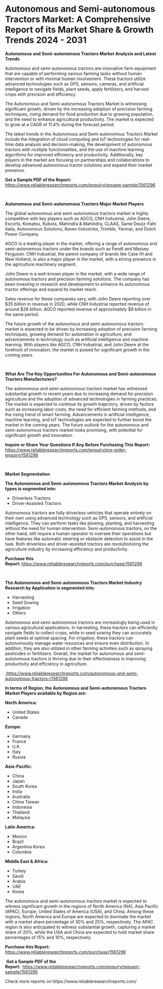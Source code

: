 <p><h1>Autonomous and Semi-autonomous Tractors Market: A Comprehensive Report of its Market Share & Growth Trends 2024 - 2031</h1></p><p><strong>Autonomous and Semi-autonomous Tractors Market Analysis and Latest Trends</strong></p>
<p><p>Autonomous and semi-autonomous tractors are innovative farm equipment that are capable of performing various farming tasks without human intervention or with minimal human involvement. These tractors utilize advanced technologies such as GPS, sensors, cameras, and artificial intelligence to navigate fields, plant seeds, apply fertilizers, and harvest crops with precision and efficiency.</p><p>The Autonomous and Semi-autonomous Tractors Market is witnessing significant growth, driven by the increasing adoption of precision farming techniques, rising demand for food production due to growing population, and the need to enhance agricultural productivity. The market is expected to grow at a CAGR of 11.4% during the forecast period.</p><p>The latest trends in the Autonomous and Semi-autonomous Tractors Market include the integration of cloud computing and IoT technologies for real-time data analysis and decision-making, the development of autonomous tractors with multiple functionalities, and the use of machine learning algorithms for improved efficiency and productivity. Additionally, key players in the market are focusing on partnerships and collaborations to develop advanced autonomous tractor solutions and expand their market presence.</p></p>
<p><strong>Get a Sample PDF of the Report:&nbsp;</strong> <a href="https://www.reliableresearchreports.com/enquiry/request-sample/1561296">https://www.reliableresearchreports.com/enquiry/request-sample/1561296</a></p>
<p>&nbsp;</p>
<p><strong>Autonomous and Semi-autonomous Tractors Major Market Players</strong></p>
<p><p>The global autonomous and semi-autonomous tractors market is highly competitive with key players such as AGCO, CNH Industrial, John Deere, Escorts, Komatsu, Kubota, Mahindra & Mahindra, CLAAS, Same Deutz-Fahr Italia, Autonomous Solutions, Raven Industries, Trimble, Yanmar, and Dutch Power Company.</p><p>AGCO is a leading player in the market, offering a range of autonomous and semi-autonomous tractors under the brands such as Fendt and Massey Ferguson. CNH Industrial, the parent company of brands like Case IH and New Holland, is also a major player in the market, with a strong presence in the agriculture machinery segment.</p><p>John Deere is a well-known player in the market, with a wide range of autonomous tractors and precision farming solutions. The company has been investing in research and development to enhance its autonomous tractor offerings and expand its market reach.</p><p>Sales revenue for these companies vary, with John Deere reporting over $35 billion in revenue in 2020, while CNH Industrial reported revenue of around $28 billion. AGCO reported revenue of approximately $9 billion in the same period.</p><p>The future growth of the autonomous and semi-autonomous tractors market is expected to be driven by increasing adoption of precision farming techniques, growing demand for automation in agriculture, and advancements in technology such as artificial intelligence and machine learning. With players like AGCO, CNH Industrial, and John Deere at the forefront of innovation, the market is poised for significant growth in the coming years.</p></p>
<p>&nbsp;</p>
<p><strong>What Are The Key Opportunities For Autonomous and Semi-autonomous Tractors Manufacturers?</strong></p>
<p><p>The autonomous and semi-autonomous tractors market has witnessed substantial growth in recent years due to increasing demand for precision agriculture and the adoption of advanced technologies in farming practices. The market is expected to continue its growth trajectory, driven by factors such as increasing labor costs, the need for efficient farming methods, and the rising trend of smart farming. Advancements in artificial intelligence, machine learning, and IoT technologies are expected to further boost the market in the coming years. The future outlook for the autonomous and semi-autonomous tractors market looks promising, with potential for significant growth and innovation.</p></p>
<p><strong>Inquire or Share Your Questions If Any Before Purchasing This Report:</strong> <a href="https://www.reliableresearchreports.com/enquiry/pre-order-enquiry/1561296">https://www.reliableresearchreports.com/enquiry/pre-order-enquiry/1561296</a></p>
<p>&nbsp;</p>
<p><strong>Market Segmentation</strong></p>
<p><strong>The Autonomous and Semi-autonomous Tractors Market Analysis by types is segmented into:</strong></p>
<p><ul><li>Driverless Tractors</li><li>Driver-Assisted Tractors</li></ul></p>
<p><p>Autonomous tractors are fully driverless vehicles that operate entirely on their own using advanced technology such as GPS, sensors, and artificial intelligence. They can perform tasks like plowing, planting, and harvesting without the need for human intervention. Semi-autonomous tractors, on the other hand, still require a human operator to oversee their operations but have features like automatic steering or obstacle detection to assist in the task. Both driverless and driver-assisted tractors are revolutionizing the agriculture industry by increasing efficiency and productivity.</p></p>
<p><strong>Purchase this Report:&nbsp;</strong><a href="https://www.reliableresearchreports.com/purchase/1561296">https://www.reliableresearchreports.com/purchase/1561296</a></p>
<p>&nbsp;</p>
<p><strong>The Autonomous and Semi-autonomous Tractors Market Industry Research by Application is segmented into:</strong></p>
<p><ul><li>Harvesting</li><li>Seed Sowing</li><li>Irrigation</li><li>Others</li></ul></p>
<p><p>Autonomous and semi-autonomous tractors are increasingly being used in various agricultural applications. In harvesting, these tractors can efficiently navigate fields to collect crops, while in seed sowing they can accurately plant seeds at optimal spacing. For irrigation, these tractors can autonomously manage water resources and ensure even distribution. In addition, they are also utilized in other farming activities such as spraying pesticides or fertilizers. Overall, the market for autonomous and semi-autonomous tractors is thriving due to their effectiveness in improving productivity and efficiency in agriculture.</p></p>
<p><a href="https://www.reliableresearchreports.com/autonomous-and-semi-autonomous-tractors-r1561296">&nbsp;https://www.reliableresearchreports.com/autonomous-and-semi-autonomous-tractors-r1561296</a></p>
<p><strong>In terms of Region, the Autonomous and Semi-autonomous Tractors Market Players available by Region are:</strong></p>
<p>
    <p> <strong> North America: </strong>
        <ul>
            <li>United States</li>
            <li>Canada</li>
        </ul>
        </p> 
    <p> <strong> Europe: </strong>
        <ul>
            <li>Germany</li>
            <li>France</li>
            <li>U.K.</li>
            <li>Italy</li>
            <li>Russia</li>
        </ul>
        </p> 
    <p> <strong> Asia-Pacific: </strong>
        <ul>
            <li>China</li>
            <li>Japan</li>
            <li>South Korea</li>
            <li>India</li>
            <li>Australia</li>
            <li>China Taiwan</li>
            <li>Indonesia</li>
            <li>Thailand</li>
            <li>Malaysia</li>
        </ul>
        </p> 
    <p> <strong> Latin America: </strong>
        <ul>
            <li>Mexico</li>
            <li>Brazil</li>
            <li>Argentina Korea</li>
            <li>Colombia</li>
        </ul>
        </p> 
    <p> <strong> Middle East & Africa: </strong>
        <ul>
            <li>Turkey</li>
            <li>Saudi</li>
            <li>Arabia</li>
            <li>UAE</li>
            <li>Korea</li>
        </ul>
    </p>
    </p>
<p><p>The autonomous and semi-autonomous tractors market is expected to witness significant growth in the regions of North America (NA), Asia Pacific (APAC), Europe, United States of America (USA), and China. Among these regions, North America and Europe are expected to dominate the market with a market share percentage of 30% and 25%, respectively. The APAC region is also anticipated to witness substantial growth, capturing a market share of 20%, while the USA and China are expected to hold market share percentages of 15% and 10%, respectively.</p></p>
<p><strong>Purchase this Report: </strong><a href="https://www.reliableresearchreports.com/purchase/1561296">https://www.reliableresearchreports.com/purchase/1561296</a></p>
<p>&nbsp;<strong>Get a Sample PDF of the Report:&nbsp;&nbsp;</strong><a href="https://www.reliableresearchreports.com/enquiry/request-sample/1561296">https://www.reliableresearchreports.com/enquiry/request-sample/1561296</a></p>
<p><strong></strong></p>
<p>Check more reports on https://www.reliableresearchreports.com/</p>